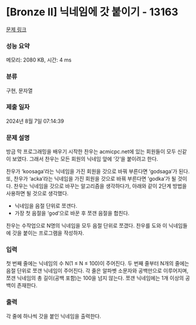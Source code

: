 # [Bronze II] 닉네임에 갓 붙이기 - 13163 

[문제 링크](https://www.acmicpc.net/problem/13163) 

### 성능 요약

메모리: 2080 KB, 시간: 4 ms

### 분류

구현, 문자열

### 제출 일자

2024년 8월 7일 07:14:39

### 문제 설명

<p>방금 막 프로그래밍을 배우기 시작한 찬우는 acmicpc.net에 있는 회원들이 모두 신같이 보였다. 그래서 찬우는 모든 회원의 닉네임 앞에 ‘갓’을 붙이려고 한다.</p>

<p>찬우가 ‘koosaga’라는 닉네임을 가진 회원을 갓으로 바꿔 부른다면 ‘godsaga’가 된다. 또, 찬우가 ‘acka’라는 닉네임을 가진 회원을 갓으로 바꿔 부른다면 ‘godka’가 될 것이다. 찬우는 닉네임을 갓으로 바꾸는 알고리즘을 생각하다가, 아래와 같이 2단계 방법을 사용하면 될 것으로 생각했다.</p>

<ul>
	<li>닉네임을 음절 단위로 쪼갠다.</li>
	<li>가장 첫 음절을 ‘god’으로 바꾼 후 쪼갠 음절을 합친다.</li>
</ul>

<p>찬우는 수작업으로 N명의 닉네임을 모두 음절 단위로 쪼갰다. 찬우를 도와 이 닉네임들에 갓을 붙이는 프로그램을 작성하자.</p>

### 입력 

 <p>첫 번째 줄에는 닉네임의 수 N(1 ≤ N ≤ 100)이 주어진다. 두 번째 줄부터 N개의 줄에는 음절 단위로 쪼갠 닉네임이 주어진다. 각 줄은 알파벳 소문자와 공백만으로 이루어지며, 쪼갠 닉네임의 총 길이(공백 포함)는 100을 넘지 않는다. 쪼갠 닉네임에는 1개 이상의 공백이 존재한다.</p>

### 출력 

 <p>각 줄에 하나씩 갓을 붙인 닉네임을 출력한다.</p>

